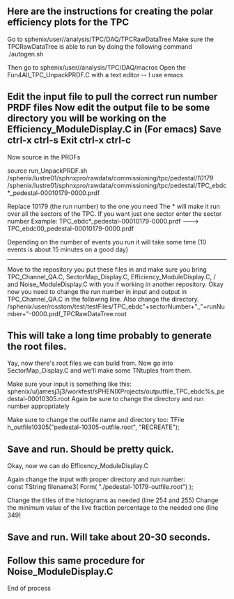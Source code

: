 Here are the instructions for creating the polar efficiency plots for the TPC
--------------------------------------
Go to sphenix/user/<username>/analysis/TPC/DAQ/TPCRawDataTree
Make sure the TPCRawDataTree is able to run by doing the following command
  ./autogen.sh

Then go to sphenix/user/<username>/analysis/TPC/DAQ/macros
Open the Fun4All_TPC_UnpackPRDF.C with a text editor -- I use emacs
  
  Edit the input file to pull the correct run number PRDF files
  Now edit the output file to be some directory you will be working on the Efficiency_ModuleDisplay.C in
  (For emacs)
Save ctrl-x ctrl-s
Exit ctrl-x ctrl-c
---------------------------------------
  
Now source in the PRDFs
  
  source run_UnpackPRDF.sh /sphenix/lustre01/sphnxpro/rawdata/commissioning/tpc/pedestal/*10179*
/sphenix/lustre01/sphnxpro/rawdata/commissioning/tpc/pedestal/TPC_ebdc*_pedestal-00010179-0000.prdf
  
Replace 10179 (the run number) to the one you need
The * will make it run over all the sectors of the TPC. If you want just one sector enter the sector number 
  Example: TPC_ebdc*_pedestal-00010179-0000.prdf  ---> TPC_ebdc00_pedestal-00010179-0000.prdf  
  
Depending on the number of events you run it will take some time (10 events is about 15 minutes on a good day)
  
---------------------------------------
Move to the repository you put these files in and make sure you bring TPC_Channel_QA.C, SectorMap_Display.C, Efficiency_ModuleDisplay.C, /
and Noise_ModuleDisplay.C with you if working in another repository.
Okay now you need to change the run number in input and output in TPC_Channel_QA.C in the following line. Also change the directory.
  /sphenix/user/rosstom/test/testFiles/TPC_ebdc"+sectorNumber+"_"+runNumber+"-0000.prdf_TPCRawDataTree.root
  
This will take a long time probably to generate the root files.
---------------------------------------
Yay, now there's root files we can build from. Now go into SectorMap_Display.C and we'll make some TNtuples from them.
  
  Make sure your input is something like this:
   sphenix/u/jamesj3j3/workfest/sPHENIXProjects/outputfile_TPC_ebdc%s_pedestal-00010305.root
  Again be sure to change the directory and run number appropriately
  
  Make sure to change the outfile name and directory too:
  TFile h_outfile10305("pedestal-10305-outfile.root", "RECREATE");
  
  Save and run. Should be pretty quick.
-----------------------------------------
Okay, now we can do Efficency_ModuleDisplay.C
  
  Again change the input with proper directory and run number:  
    const TString filename3( Form( "./pedestal-10179-outfile.root") );
  
  Change the titles of the histograms as needed (line 254 and 255)
  Change the minimum value of the live fraction percentage to the needed one (line 349)
  
 Save and run. Will take about 20-30 seconds.
--------------------------------------------
Follow this same procedure for Noise_ModuleDisplay.C
--------------------------------------------
End of process 
